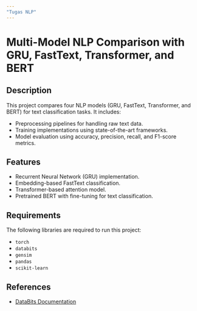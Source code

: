 ```yaml
---
"Tugas NLP"
---
```


# Multi-Model NLP Comparison with GRU, FastText, Transformer, and BERT

## Description
This project compares four NLP models (GRU, FastText, Transformer, and BERT) for text classification tasks. It includes:

- Preprocessing pipelines for handling raw text data.
- Training implementations using state-of-the-art frameworks.
- Model evaluation using accuracy, precision, recall, and F1-score metrics.

## Features

- Recurrent Neural Network (GRU) implementation.
- Embedding-based FastText classification.
- Transformer-based attention model.
- Pretrained BERT with fine-tuning for text classification.

## Requirements

The following libraries are required to run this project:

- `torch`
- `databits`
- `gensim`
- `pandas`
- `scikit-learn`

## References

- [DataBits Documentation](https://pypi.org/project/databits/)
